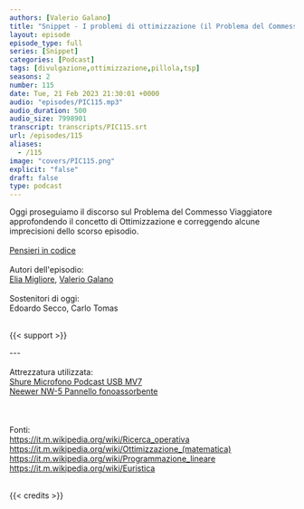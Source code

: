 ```yaml
---
authors: [Valerio Galano]
title: "Snippet - I problemi di ottimizzazione (il Problema del Commesso Viaggiatore errata corrige)"
layout: episode
episode_type: full
series: [Snippet]
categories: [Podcast]
tags: [divulgazione,ottimizzazione,pillola,tsp]
seasons: 2
number: 115
date: Tue, 21 Feb 2023 21:30:01 +0000
audio: "episodes/PIC115.mp3"
audio_duration: 500
audio_size: 7998901
transcript: transcripts/PIC115.srt
url: /episodes/115
aliases: 
  - /115
image: "covers/PIC115.png"
explicit: "false"
draft: false
type: podcast
---
```

Oggi proseguiamo il discorso sul Problema del Commesso Viaggiatore approfondendo il concetto di Ottimizzazione e correggendo alcune imprecisioni dello scorso episodio.<br />
<br />
<a href="https://pensieriincodice.it" target="_blank" rel="noreferrer noopener">Pensieri in codice</a><br />
<br />
Autori dell'episodio:<br />
<a href="https://github.com/eliax1996" target="_blank" rel="noreferrer noopener">Elia Migliore</a>, <a href="https://valeriogalano.it" target="_blank" rel="noreferrer noopener">Valerio Galano</a><br />
<br />
Sostenitori di oggi:<br />
Edoardo Secco, Carlo Tomas<br />
<br />


{{< support >}}

---<br />
<br />
Attrezzatura utilizzata:<br />
<a href="https://amzn.to/3862ZRf" target="_blank" rel="noreferrer noopener">Shure Microfono Podcast USB MV7</a><br />
<a href="https://amzn.to/3rysTFP" target="_blank" rel="noreferrer noopener">Neewer NW-5 Pannello fonoassorbente</a><br />
<br />
<br />
<br />
Fonti:<br />
https://it.m.wikipedia.org/wiki/Ricerca_operativa<br />
https://it.m.wikipedia.org/wiki/Ottimizzazione_(matematica)<br />
https://it.m.wikipedia.org/wiki/Programmazione_lineare<br />
https://it.m.wikipedia.org/wiki/Euristica<br />
<br />


{{< credits >}}

<!-- more -->

